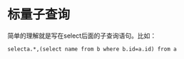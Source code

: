 # 标量子查询

简单的理解就是写在select后面的子查询语句。比如：

```
selecta.*,(select name from b where b.id=a.id) from a 
```




